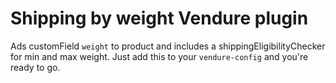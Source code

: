 # Shipping by weight Vendure plugin
Ads customField `weight` to product and includes a shippingEligibilityChecker for min and max weight. 
Just add this to your `vendure-config` and you're ready to go. 